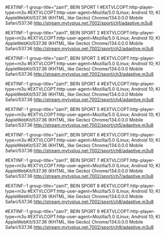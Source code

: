 #EXTINF:-1 group-title="zain1", BEIN SPORT 1
#EXTVLCOPT:http-player-type=m3u
#EXTVLCOPT:http-user-agent=Mozilla/5.0 (Linux; Android 10; K) AppleWebKit/537.36 (KHTML, like Gecko) Chrome/134.0.0.0 Mobile Safari/537.36
http://stream.mytvplus.net:7002/sport/ch1/adaptive.m3u8

#EXTINF:-1 group-title="zain1", BEIN SPORT 2
#EXTVLCOPT:http-player-type=m3u
#EXTVLCOPT:http-user-agent=Mozilla/5.0 (Linux; Android 10; K) AppleWebKit/537.36 (KHTML, like Gecko) Chrome/134.0.0.0 Mobile Safari/537.36
http://stream.mytvplus.net:7002/sport/ch2/adaptive.m3u8

#EXTINF:-1 group-title="zain1", BEIN SPORT 3
#EXTVLCOPT:http-player-type=m3u
#EXTVLCOPT:http-user-agent=Mozilla/5.0 (Linux; Android 10; K) AppleWebKit/537.36 (KHTML, like Gecko) Chrome/134.0.0.0 Mobile Safari/537.36
http://stream.mytvplus.net:7002/sport/ch3/adaptive.m3u8

#EXTINF:-1 group-title="zain1", BEIN SPORT 4
#EXTVLCOPT:http-player-type=m3u
#EXTVLCOPT:http-user-agent=Mozilla/5.0 (Linux; Android 10; K) AppleWebKit/537.36 (KHTML, like Gecko) Chrome/134.0.0.0 Mobile Safari/537.36
http://stream.mytvplus.net:7002/sport/ch4/adaptive.m3u8

#EXTINF:-1 group-title="zain1", BEIN SPORT 5
#EXTVLCOPT:http-player-type=m3u
#EXTVLCOPT:http-user-agent=Mozilla/5.0 (Linux; Android 10; K) AppleWebKit/537.36 (KHTML, like Gecko) Chrome/134.0.0.0 Mobile Safari/537.36
http://stream.mytvplus.net:7002/sport/ch5/adaptive.m3u8

#EXTINF:-1 group-title="zain1", BEIN SPORT 6
#EXTVLCOPT:http-player-type=m3u
#EXTVLCOPT:http-user-agent=Mozilla/5.0 (Linux; Android 10; K) AppleWebKit/537.36 (KHTML, like Gecko) Chrome/134.0.0.0 Mobile Safari/537.36
http://stream.mytvplus.net:7002/sport/ch6/adaptive.m3u8

#EXTINF:-1 group-title="zain1", BEIN SPORT 7
#EXTVLCOPT:http-player-type=m3u
#EXTVLCOPT:http-user-agent=Mozilla/5.0 (Linux; Android 10; K) AppleWebKit/537.36 (KHTML, like Gecko) Chrome/134.0.0.0 Mobile Safari/537.36
http://stream.mytvplus.net:7002/sport/ch7/adaptive.m3u8

#EXTINF:-1 group-title="zain1", BEIN SPORT 8
#EXTVLCOPT:http-player-type=m3u
#EXTVLCOPT:http-user-agent=Mozilla/5.0 (Linux; Android 10; K) AppleWebKit/537.36 (KHTML, like Gecko) Chrome/134.0.0.0 Mobile Safari/537.36
http://stream.mytvplus.net:7002/sport/ch8/adaptive.m3u8

#EXTINF:-1 group-title="zain1", BEIN SPORT 9
#EXTVLCOPT:http-player-type=m3u
#EXTVLCOPT:http-user-agent=Mozilla/5.0 (Linux; Android 10; K) AppleWebKit/537.36 (KHTML, like Gecko) Chrome/134.0.0.0 Mobile Safari/537.36
http://stream.mytvplus.net:7002/sport/ch9/adaptive.m3u8

